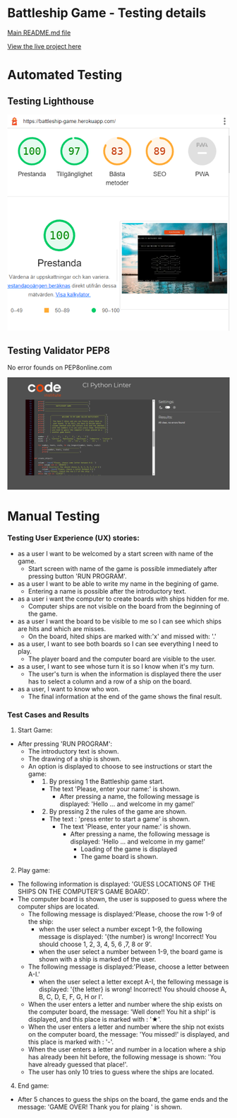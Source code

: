 # Battleship Game - Testing details

[Main README.md file](README.md)

[View the live project here](https://battleship-game.herokuapp.com/)

# Automated Testing


## Testing Lighthouse 
![lighthouse](assets/image/lighthouse.png)

## Testing Validator PEP8


No error founds on PEP8online.com

![validator](assets/image/validator.png)



# Manual Testing

### Testing User Experience (UX) stories:

- as a user I want to be welcomed by a start screen with name of the game.
    - Start screen with name of the game is possible immediately after pressing button 'RUN PROGRAM'.
- as a user I want to be able to write my name in the begining of game.
    - Entering a name is possible after the introductory text.
- as a user i want the computer to create boards with ships hidden for me.
    - Computer ships are not visible on the board from the beginning of the game.
- as a user I want the board to be visible to me so I can see which ships are hits and which are misses. 
    - On the board, hited ships are marked with:'x' and missed with: '.'
- as a user, I want to see both boards so I can see everything I need to play.
    - The player board and the computer board are visible to the user.
- as a user, I want to see whose turn it is so I know when it's my turn.
    - The user's turn is when the information is displayed there the user has to select a column and a row of a ship on the board.
- as a user, I want to know who won.
    - The final information at the end of the game shows the final result.


### Test Cases and Results

1. Start Game:
- After pressing 'RUN PROGRAM':
    - The introductory text is shown.
    - The drawing of a ship is shown.
    - An option is displayed to choose to see instructions or start the game:
        - 1. By pressing 1 the Battleship game start.
            - The text 'Please, enter your name:' is shown.
                - After pressing a name, the following message is displayed: 'Hello ... and welcome in my game!'
        - 2. By pressing 2 the rules of the game are shown.
            - The text : 'press enter to start a game' is shown.
                - The text 'Please, enter your name:' is shown.
                    - After pressing a name, the following message is displayed: 'Hello ... and welcome in my game!'
                        - Loading of the game is displayed
                        - The game board is shown.

2. Play game:
- The following information is displayed: 'GUESS LOCATIONS OF THE SHIPS ON THE COMPUTER'S GAME BOARD'.
- The computer board is shown, the user is supposed to guess where the computer ships are located.
     - The following message is displayed:'Please, choose the row 1-9 of the ship:
        - when the user select a number except 1-9, the following message is displayed: '{the number} is wrong! Incorrect! You should choose 1, 2, 3, 4, 5, 6 ,7, 8 or 9'.
         - when the user select a number between 1-9, the board game is shown with a ship is marked of the user.
     - The following message is displayed:'Please, choose a letter between A-I.'
        - when the user select a letter except A-I, the fellowing message is displayed: '{the letter} is wrong! Incorrect! You should choose A, B, C, D, E, F, G, H or I'. 
    - When the user enters a letter and number where the ship exists on the computer board, the message: 'Well done!! You hit a ship!' is displayed, and this place is marked with : '★'. 
    - When the user enters a letter and number where the ship not exists on the computer board, the message: 'You missed!' is displayed, and this place is marked with : '-'.
    - When the user enters a letter and number in a location where a ship has already been hit before, the following message is shown: 'You have already guessed that place!'. 
    - The user has only 10 tries to guess where the ships are located.
    
4. End game:
- After 5 chances to guess the ships on the board, the game ends and the message: 'GAME OVER! Thank you for plaing ' is shown.


